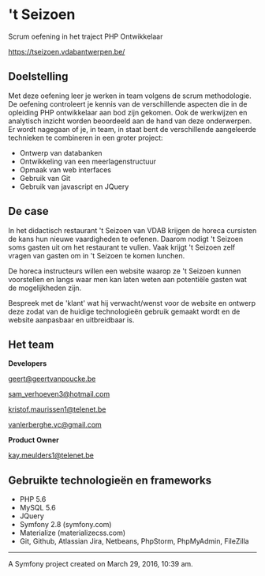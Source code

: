 't Seizoen
=

 Scrum oefening in het traject PHP Ontwikkelaar
 
 https://tseizoen.vdabantwerpen.be/

Doelstelling
-
 Met deze oefening leer je werken in team volgens de scrum methodologie.
 De oefening controleert je kennis van de verschillende aspecten die in de opleiding PHP ontwikkelaar aan bod zijn gekomen.
 Ook de werkwijzen en analytisch inzicht worden beoordeeld aan de hand van deze onderwerpen.
 Er wordt nagegaan of je, in team, in staat bent de verschillende aangeleerde technieken te combineren in een groter project:

 * Ontwerp van databanken
 * Ontwikkeling van een meerlagenstructuur
 * Opmaak van web interfaces
 * Gebruik van Git
 * Gebruik van javascript en JQuery


De case
-

 In het didactisch restaurant 't Seizoen van VDAB krijgen de horeca cursisten de kans hun nieuwe vaardigheden te oefenen. Daarom nodigt 't Seizoen soms gasten uit om het restaurant te vullen.
 Vaak krijgt 't Seizoen zelf vragen van gasten om in 't Seizoen te komen lunchen.

 De horeca instructeurs willen een website waarop ze 't Seizoen kunnen voorstellen en langs waar men kan laten weten aan potentiële gasten wat de mogelijkheden zijn.

 Bespreek met de 'klant' wat hij verwacht/wenst voor de website en ontwerp deze zodat van de huidige technologieën gebruik gemaakt wordt en de website aanpasbaar en uitbreidbaar is.


Het team
-


**Developers**

geert@geertvanpoucke.be

sam_verhoeven3@hotmail.com

kristof.maurissen1@telenet.be

vanlerberghe.vc@gmail.com


**Product Owner**

kay.meulders1@telenet.be


Gebruikte technologieën en frameworks
-

- PHP 5.6
- MySQL 5.6
- JQuery
- Symfony 2.8 (symfony.com)
- Materialize (materializecss.com)
- Git, Github, Atlassian Jira, Netbeans, PhpStorm, PhpMyAdmin, FileZilla


---
A Symfony project created on March 29, 2016, 10:39 am.

